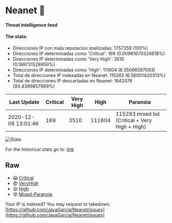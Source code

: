# Neanet :hocho:
#### Threat intelligence feed
#### The stats:

- Direcciones IP con mala reputacion analizadas: 1757359 (100%)
- Direcciones IP determinadas como 'Critical':  169 (0.00961670324618%)
- Direcciones IP determinadas como 'Very High':  3510 (0.199731528959%)
- Direcciones IP determinadas como 'High':  111604 (6.35066597093)
- Total de direcciones IP indexadas en Neanet:  115283 (6.56001420313%)
- Total de direcciones IP descartadas en Neanet:  1642076 (93.4399857969%)

| Last Update | Critical | Very High | High | Paranoia |
| --- | --- | --- | --- | --- |
| 2020-12-06 13:01:46 | 169 | 3510 | 111604 | 115283 mixed list (Critical + Very High + High)|

![Stats](https://docs.google.com/spreadsheets/d/e/2PACX-1vSnaNMIXVabIpDJjufMlzH7poXnshF3mgd8Is1g9ytUEzVsP5my4Trn8f-xkoLLQ38xpL3HtmUexLo6/pubchart?oid=501124687&format=image)

For the historical stats go to: [link](/stats.csv)
## Raw
- :scream: [Critical](https://raw.githubusercontent.com/JavaGarcia/Neanet/master/blacklists/neanet_critical.txt)
- :fearful: [VeryHigh](https://raw.githubusercontent.com/JavaGarcia/Neanet/master/blacklists/neanet_veryHigh.txtt)
- :frowning: [High](https://raw.githubusercontent.com/JavaGarcia/Neanet/master/blacklists/neanet_high.txt)
- :dizzy_face: [Mixed-Paranoia](https://raw.githubusercontent.com/JavaGarcia/Neanet/master/blacklists/neanet_all.txt)


Your IP is indexed? You may request to takedown. [https://github.com/JavaGarcia/Neanet/issues](https://github.com/JavaGarcia/Neanet/issues)
































































































































































































































































































































































































































































































































































































































































































































































































































































































































































































































































































































































































































































































































































































































































































































































































































































































































































































































































































































































































































































































































































































































































































































































































































































































































































































































































































